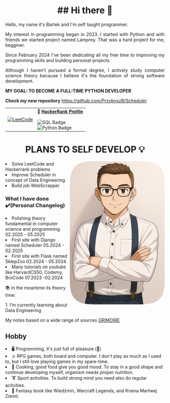 <h1 id="header" align="center">## Hi there 👋</h1>
<p align="justify">Hello, my name it's Bartek and I'm self taught programmer.</p>
<p align="justify">My interest in programming began in 2023. I started with Python and with friends we started project named Lamprey. That was a hard project for me, begginer. </p>
<p align="justify">Since February 2024 I’ve been dedicating all my free time to improving my programming skills and building personal projects.</p>
<p align="justify">Although I haven’t pursued a formal degree, I actively study computer science theory because I believe it's the foundation of strong software development.</p>
<p align="justify"><b>MY GOAL: TO BECOME A FULL-TIME PYTHON DEVELOPER</b></p>

<b>Check my new repository</b>
https://github.com/PrzybyszB/Scheduler
<table>
  <tr>
    <td align="right">
      <a href="https://leetcode.com/ly4DFRPjQ2">
        <img src="https://leetcard.jacoblin.cool/ly4DFRPjQ2" alt="LeetCode" />
      </a>
    </td>
    <td align="left" valign="top">
      <b>🧩 <a href="https://www.hackerrank.com/profile/bartass97">HackerRank Profile</a></b><br><br>
      <img src="https://img.shields.io/badge/SQL-Gold★-FFD700?style=for-the-badge&logo=mysql&logoColor=black" alt="SQL Badge" />
      <br>
      <img src="https://img.shields.io/badge/Python-Silver★★★-C0C0C0?style=for-the-badge&logo=python&logoColor=black" alt="Python Badge" />
    </td>
  </tr>
</table>


<h1 align="center">PLANS TO SELF DEVELOP 💡</h1>
<img src="https://github.com/PrzybyszB/PrzybyszB/blob/main/Me1.png" align="right" width="300" alt="Your Image Description">
<li>Solve LeetCode and Hackerrank problems</li>
<li>Improve Scheduler in concept of Data Engineering</li>
<li>Build job WebScrapper</li>
<p></p>

<h3>What I have done ✔️(Personal Changelog)</h3>
<li>Polishing theory fundamental in computer science and programming 02.2025 - 05.2025</li>
<li>First site with Django named Scheduler 05.2024 - 02.2025</li> 
<li>First site with Flask named SklepZoo 02.2024 - 05.2024</li> 
<li>Many tutorials on youtube like HarvardCS50, Codemy, BroCode 07.2023 -02.2024</li> 
<p></p>
<p>📚 In the meantime its theory time:</p> 
<p>1. I’m currently learning about Data Engineering</p> 

My notes based on a wide range of sources <a href="https://incredible-wasabi-771.notion.site/Programowanie-Teoria-1f3b80a2c0a480d099afe6f7eb6806fb">GRIMOIRE<a/>

<h2>Hobby</h2>
<li>🖥️ Programming, it's just full of pleasure (🐛)</li>
<li>⚔️ RPG games, both board and computer. I don't play as much as I used to, but I still love playing games in my spare-time.</li>
<li>🔪 Cooking, good food give you good mood. To stay in a good shape and continue developing myself, organism needs proper nutrition.</li>
<li>🏋️ Sport activities. To build strong mind you need also do regular acitvities.</li>
<li>📖 Fantasy book like Wiedźmin, Warcraft Legends, and Kraina Martwej Ziemii.</li>



<!--
**PrzybyszB/PrzybyszB** is a ✨ _special_ ✨ repository because its `README.md` (this file) appears on your GitHub profile.

Here are some ideas to get you started:

- 🔭 I’m currently working on ...
- 🌱 I’m currently learning ...
- 👯 I’m looking to collaborate on ...
- 🤔 I’m looking for help with ...
- 💬 Ask me about ...
- 📫 How to reach me: ...
- 😄 Pronouns: ...
- ⚡ Fun fact: ...
-->
